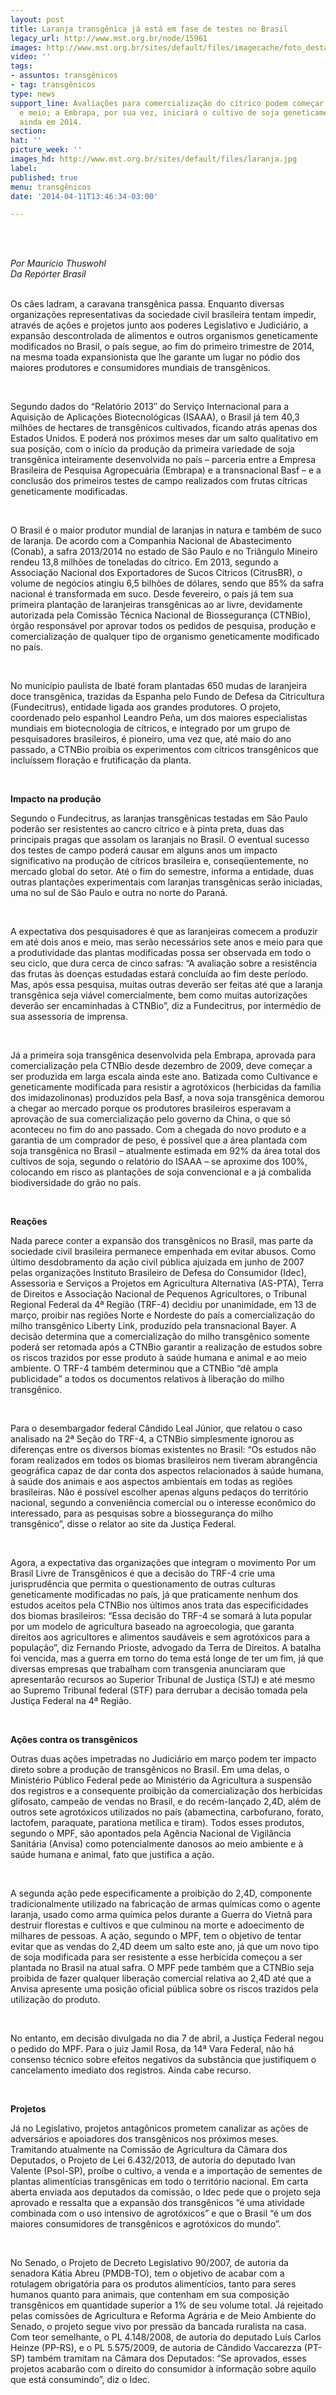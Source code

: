 ```yaml
---
layout: post
title: Laranja transgênica já está em fase de testes no Brasil
legacy_url: http://www.mst.org.br/node/15961
images: http://www.mst.org.br/sites/default/files/imagecache/foto_destaque/laranja.jpg
video: ''
tags:
- assuntos: transgênicos
- tag: transgênicos
type: news
support_line: Avaliações para comercialização do cítrico podem começar após sete anos
  e meio; a Embrapa, por sua vez, iniciará o cultivo de soja geneticamente modificada
  ainda em 2014.
section: 
hat: ''
picture_week: ''
images_hd: http://www.mst.org.br/sites/default/files/laranja.jpg
label: 
published: true
menu: transgênicos
date: '2014-04-11T13:46:34-03:00'

---
```

<p>&nbsp;</p><p><em><br>Por Maurício Thuswohl<br>Da Repórter Brasil</em><br>&nbsp;</p><p>Os cães ladram, a caravana transgênica passa. Enquanto diversas organizações representativas da sociedade civil brasileira tentam impedir, através de ações e projetos junto aos poderes Legislativo e Judiciário, a expansão descontrolada de alimentos e outros organismos geneticamente modificados no Brasil, o país segue, ao fim do primeiro trimestre de 2014, na mesma toada expansionista que lhe garante um lugar no pódio dos maiores produtores e consumidores mundiais de transgênicos.</p><p>&nbsp;</p><p>Segundo dados do “Relatório 2013″ do Serviço Internacional para a Aquisição de Aplicações Biotecnológicas (ISAAA), o Brasil já tem 40,3 milhões de hectares de transgênicos cultivados, ficando atrás apenas dos Estados Unidos. E poderá nos próximos meses dar um salto qualitativo em sua posição, com o início da produção da primeira variedade de soja transgênica inteiramente desenvolvida no país – parceria entre a Empresa Brasileira de Pesquisa Agropecuária (Embrapa) e a transnacional Basf – e a conclusão dos primeiros testes de campo realizados com frutas cítricas geneticamente modificadas.</p><p>&nbsp;</p><p>O Brasil é o maior produtor mundial de laranjas in natura e também de suco de laranja. De acordo com a Companhia Nacional de Abastecimento (Conab), a safra 2013/2014 no estado de São Paulo e no Triângulo Mineiro rendeu 13,8 milhões de toneladas do cítrico. Em 2013, segundo a Associação Nacional dos Exportadores de Sucos Cítricos (CitrusBR), o volume de negócios atingiu 6,5 bilhões de dólares, sendo que 85% da safra nacional é transformada em suco. Desde fevereiro, o país já tem sua primeira plantação de laranjeiras transgênicas ao ar livre, devidamente autorizada pela Comissão Técnica Nacional de Biossegurança (CTNBio), órgão responsável por aprovar todos os pedidos de pesquisa, produção e comercialização de qualquer tipo de organismo geneticamente modificado no país.</p><p>&nbsp;</p><p>No município paulista de Ibaté foram plantadas 650 mudas de laranjeira doce transgênica, trazidas da Espanha pelo Fundo de Defesa da Citricultura (Fundecitrus), entidade ligada aos grandes produtores. O projeto, coordenado pelo espanhol Leandro Peña, um dos maiores especialistas mundiais em biotecnologia de cítricos, e integrado por um grupo de pesquisadores brasileiros, é pioneiro, uma vez que, até maio do ano passado, a CTNBio proibia os experimentos com cítricos transgênicos que incluíssem floração e frutificação da planta.</p><p>&nbsp;</p><p><strong>Impacto na produção</strong></p><p>Segundo o Fundecitrus, as laranjas transgênicas testadas em São Paulo poderão ser resistentes ao cancro cítrico e à pinta preta, duas das principais pragas que assolam os laranjais no Brasil. O eventual sucesso dos testes de campo poderá causar em alguns anos um impacto significativo na produção de cítricos brasileira e, conseqüentemente, no mercado global do setor. Até o fim do semestre, informa a entidade, duas outras plantações experimentais com laranjas transgênicas serão iniciadas, uma no sul de São Paulo e outra no norte do Paraná.</p><p>&nbsp;</p><p>A expectativa dos pesquisadores é que as laranjeiras comecem a produzir em até dois anos e meio, mas serão necessários sete anos e meio para que a produtividade das plantas modificadas possa ser observada em todo o seu ciclo, que dura cerca de cinco safras: “A avaliação sobre a resistência das frutas às doenças estudadas estará concluída ao fim deste período. Mas, após essa pesquisa, muitas outras deverão ser feitas até que a laranja transgênica seja viável comercialmente, bem como muitas autorizações deverão ser encaminhadas à CTNBio”, diz a Fundecitrus, por intermédio de sua assessoria de imprensa.</p><p>&nbsp;</p><p>Já a primeira soja transgênica desenvolvida pela Embrapa, aprovada para comercialização pela CTNBio desde dezembro de 2009, deve começar a ser produzida em larga escala ainda este ano. Batizada como Cultivance e geneticamente modificada para resistir a agrotóxicos (herbicidas da família dos imidazolinonas) produzidos pela Basf, a nova soja transgênica demorou a chegar ao mercado porque os produtores brasileiros esperavam a aprovação de sua comercialização pelo governo da China, o que só aconteceu no fim do ano passado. Com a chegada do novo produto e a garantia de um comprador de peso, é possível que a área plantada com soja transgênica no Brasil – atualmente estimada em 92% da área total dos cultivos de soja, segundo o relatório do ISAAA – se aproxime dos 100%, colocando em risco as plantações de soja convencional e a já combalida biodiversidade do grão no país.</p><p>&nbsp;</p><p><strong>Reações</strong></p><p>Nada parece conter a expansão dos transgênicos no Brasil, mas parte da sociedade civil brasileira permanece empenhada em evitar abusos. Como último desdobramento da ação civil pública ajuizada em junho de 2007 pelas organizações Instituto Brasileiro de Defesa do Consumidor (Idec), Assessoria e Serviços a Projetos em Agricultura Alternativa (AS-PTA), Terra de Direitos e Associação Nacional de Pequenos Agricultores, o Tribunal Regional Federal da 4ª Região (TRF-4) decidiu por unanimidade, em 13 de março, proibir nas regiões Norte e Nordeste do país a comercialização do milho transgênico Liberty Link, produzido pela transnacional Bayer. A decisão determina que a comercialização do milho transgênico somente poderá ser retomada após a CTNBio garantir a realização de estudos sobre os riscos trazidos por esse produto à saúde humana e animal e ao meio ambiente. O TRF-4 também determinou que a CTNBio “dê ampla publicidade” a todos os documentos relativos à liberação do milho transgênico.</p><p>&nbsp;</p><p>Para o desembargador federal Cândido Leal Júnior, que relatou o caso analisado na 2ª Seção do TRF-4, a CTNBio simplesmente ignorou as diferenças entre os diversos biomas existentes no Brasil: “Os estudos não foram realizados em todos os biomas brasileiros nem tiveram abrangência geográfica capaz de dar conta dos aspectos relacionados à saúde humana, à saúde dos animais e aos aspectos ambientais em todas as regiões brasileiras. Não é possível escolher apenas alguns pedaços do território nacional, segundo a conveniência comercial ou o interesse econômico do interessado, para as pesquisas sobre a biossegurança do milho transgênico”, disse o relator ao site da Justiça Federal.</p><p>&nbsp;</p><p>Agora, a expectativa das organizações que integram o movimento Por um Brasil Livre de Transgênicos é que a decisão do TRF-4 crie uma jurisprudência que permita o questionamento de outras culturas geneticamente modificadas no país, já que praticamente nenhum dos estudos aceitos pela CTNBio nos últimos anos trata das especificidades dos biomas brasileiros: “Essa decisão do TRF-4 se somará à luta popular por um modelo de agricultura baseado na agroecologia, que garanta direitos aos agricultores e alimentos saudáveis e sem agrotóxicos para a população”, diz Fernando Prioste, advogado da Terra de Direitos. A batalha foi vencida, mas a guerra em torno do tema está longe de ter um fim, já que diversas empresas que trabalham com transgenia anunciaram que apresentarão recursos ao Superior Tribunal de Justiça (STJ) e até mesmo ao Supremo Tribunal federal (STF) para derrubar a decisão tomada pela Justiça Federal na 4ª Região.</p><p>&nbsp;</p><p><strong>Ações contra os transgênicos</strong></p><p>Outras duas ações impetradas no Judiciário em março podem ter impacto direto sobre a produção de transgênicos no Brasil. Em uma delas, o Ministério Público Federal pede ao Ministério da Agricultura a suspensão dos registros e a consequente proibição da comercialização dos herbicidas glifosato, campeão de vendas no Brasil, e do recém-lançado 2,4D, além de outros sete agrotóxicos utilizados no país (abamectina, carbofurano, forato, lactofem, paraquate, parationa metílica e tiram). Todos esses produtos, segundo o MPF, são apontados pela Agência Nacional de Vigilância Sanitária (Anvisa) como potencialmente danosos ao meio ambiente e à saúde humana e animal, fato que justifica a ação.</p><p>&nbsp;</p><p>A segunda ação pede especificamente a proibição do 2,4D, componente tradicionalmente utilizado na fabricação de armas químicas como o agente laranja, usado como arma química pelos durante a Guerra do Vietnã para destruir florestas e cultivos e que culminou na morte e adoecimento de milhares de pessoas. A ação, segundo o MPF, tem o objetivo de tentar evitar que as vendas do 2,4D deem um salto este ano, já que um novo tipo de soja modificada para ser resistente a esse herbicida começou a ser plantada no Brasil na atual safra. O MPF pede também que a CTNBio seja proibida de fazer qualquer liberação comercial relativa ao 2,4D até que a Anvisa apresente uma posição oficial pública sobre os riscos trazidos pela utilização do produto.</p><p>&nbsp;</p><p>No entanto, em decisão divulgada no dia 7 de abril, a Justiça Federal negou o pedido do MPF. Para o juiz Jamil Rosa, da 14ª Vara Federal, não há consenso técnico sobre efeitos negativos da substância que justifiquem o cancelamento imediato dos registros. Ainda cabe recurso.</p><p>&nbsp;</p><p><strong>Projetos</strong></p><p>Já no Legislativo, projetos antagônicos prometem canalizar as ações de adversários e apoiadores dos transgênicos nos próximos meses. Tramitando atualmente na Comissão de Agricultura da Câmara dos Deputados, o Projeto de Lei 6.432/2013, de autoria do deputado Ivan Valente (Psol-SP), proíbe o cultivo, a venda e a importação de sementes de plantas alimentícias transgênicas em todo o território nacional. Em carta aberta enviada aos deputados da comissão, o Idec pede que o projeto seja aprovado e ressalta que a expansão dos transgênicos “é uma atividade combinada com o uso intensivo de agrotóxicos” e que o Brasil “é um dos maiores consumidores de transgênicos e agrotóxicos do mundo”.</p><p>&nbsp;</p><p>No Senado, o Projeto de Decreto Legislativo 90/2007, de autoria da senadora Kátia Abreu (PMDB-TO), tem o objetivo de acabar com a rotulagem obrigatória para os produtos alimentícios, tanto para seres humanos quanto para animais, que contenham em sua composição transgênicos em quantidade superior a 1% de seu volume total. Já rejeitado pelas comissões de Agricultura e Reforma Agrária e de Meio Ambiente do Senado, o projeto segue vivo por pressão da bancada ruralista na casa. Com teor semelhante, o PL 4.148/2008, de autoria do deputado Luís Carlos Heinze (PP-RS), e o PL 5.575/2009, de autoria de Cândido Vaccarezza (PT-SP) também tramitam na Câmara dos Deputados: “Se aprovados, esses projetos acabarão com o direito do consumidor à informação sobre aquilo que está consumindo”, diz o Idec.</p><p>&nbsp;</p><p>&nbsp;</p>
